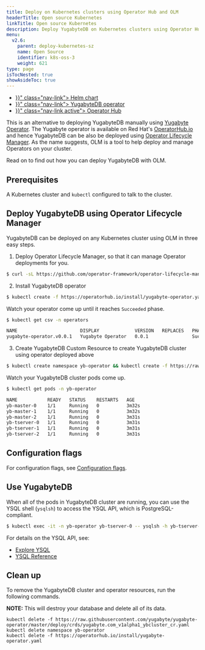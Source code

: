 ```yaml
---
title: Deploy on Kubernetes clusters using Operator Hub and OLM
headerTitle: Open source Kubernetes
linkTitle: Open source Kubernetes
description: Deploy YugabyteDB on Kubernetes clusters using Operator Hub and Operator Lifecycle Manager (OLM).
menu:
  v2.6:
    parent: deploy-kubernetes-sz
    name: Open Source
    identifier: k8s-oss-3
    weight: 621
type: page
isTocNested: true
showAsideToc: true
---
```



<ul class="nav nav-tabs-alt nav-tabs-yb">
  <li >
    <a href="{{< relref "./helm-chart.md" >}}" class="nav-link">
      <i class="fas fa-cubes" aria-hidden="true"></i>
      Helm chart
    </a>
  </li>
  <li >
    <a href="{{< relref "./yugabyte-operator.md" >}}" class="nav-link">
      <i class="fas fa-cubes" aria-hidden="true"></i>
      YugabyteDB operator
    </a>
  </li>
  <li >
    <a href="{{< relref "./operator-hub.md" >}}" class="nav-link active">
      <i class="fas fa-cubes" aria-hidden="true"></i>
      Operator Hub
    </a>
  </li>
</ul>

This is an alternative to deploying YugabyteDB manually using [Yugabyte Operator](../yugabyte-operator). The Yugabyte operator is available on Red Hat's [OperatorHub.io](https://operatorhub.io/operator/yugabyte-operator) and hence YugabyteDB can be also be deployed using [Operator Lifecycle Manager](https://github.com/operator-framework/operator-lifecycle-manager). As the name suggests, OLM is a tool to help deploy and manage Operators on your cluster.

Read on to find out how you can deploy YugabyteDB with OLM.

## Prerequisites

A Kubernetes cluster and `kubectl` configured to talk to the cluster.

## Deploy YugabyteDB using Operator Lifecycle Manager

YugabyteDB can be deployed on any Kubernetes cluster using OLM in three easy steps.

1. Deploy Operator Lifecycle Manager, so that it can manage Operator deployments for you.

```sh
$ curl -sL https://github.com/operator-framework/operator-lifecycle-manager/releases/download/0.13.0/install.sh | bash -s 0.13.0
```

2. Install YugabyteDB operator

```sh
$ kubectl create -f https://operatorhub.io/install/yugabyte-operator.yaml
```

Watch your operator come up until it reaches `Succeeded` phase.

```sh
$ kubectl get csv -n operators

NAME                       DISPLAY             VERSION   REPLACES   PHASE
yugabyte-operator.v0.0.1   Yugabyte Operator   0.0.1                Succeeded
```

3. Create YugabyteDB Custom Resource to create YugabyteDB cluster using operator deployed above

```sh
$ kubectl create namespace yb-operator && kubectl create -f https://raw.githubusercontent.com/yugabyte/yugabyte-operator/master/deploy/crds/yugabyte.com_v1alpha1_ybcluster_cr.yaml
```

Watch your YugabyteDB cluster pods come up.

```sh
$ kubectl get pods -n yb-operator

NAME           READY   STATUS    RESTARTS   AGE
yb-master-0    1/1     Running   0          3m32s
yb-master-1    1/1     Running   0          3m32s
yb-master-2    1/1     Running   0          3m31s
yb-tserver-0   1/1     Running   0          3m31s
yb-tserver-1   1/1     Running   0          3m31s
yb-tserver-2   1/1     Running   0          3m31s
```

## Configuration flags

For configuration flags, see [Configuration flags](../yugabyte-operator/#configuration-flags).

## Use YugabyteDB

When all of the pods in YugabyteDB cluster are running, you can use the YSQL shell (`ysqlsh`) to access the YSQL API, which is PostgreSQL-compliant.

```sh
$ kubectl exec -it -n yb-operator yb-tserver-0 -- ysqlsh -h yb-tserver-0  --echo-queries
```

For details on the YSQL API, see:

- [Explore YSQL](../../../../../quick-start/explore/ysql/)
- [YSQL Reference](../../../../../api/ysql/)

## Clean up

To remove the YugabyteDB cluster and operator resources, run the following commands.

**NOTE:** This will destroy your database and delete all of its data.

```console
kubectl delete -f https://raw.githubusercontent.com/yugabyte/yugabyte-operator/master/deploy/crds/yugabyte.com_v1alpha1_ybcluster_cr.yaml
kubectl delete namespace yb-operator
kubectl delete -f https://operatorhub.io/install/yugabyte-operator.yaml
```
